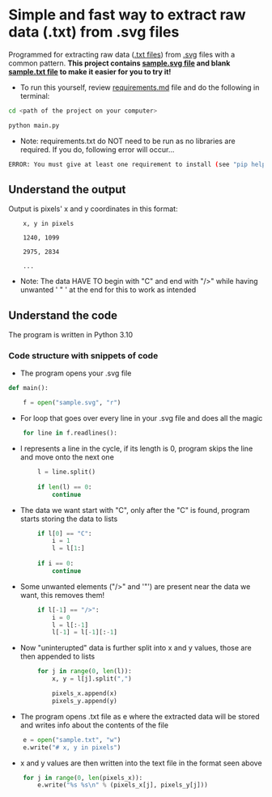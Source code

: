 # Simple and fast way to extract raw data (.txt) from .svg files

Programmed for extracting raw data (<a href="https://en.wikipedia.org/wiki/Text_file" target="_blank">.txt files</a>) from <a href="https://en.wikipedia.org/wiki/Scalable_Vector_Graphics" target="_blank">.svg</a> files with a common pattern. <b>This project contains <a href="https://github.com/scraptechguy/.svgDataExtractor/blob/main/sample.svg" targer="_blank">sample.svg file</a> and blank <a href="https://github.com/scraptechguy/.svgDataExtractor/blob/main/sample.txt" target="_blank">sample.txt file</a> to make it easier for you to try it!</b>

+ To run this yourself, review <a href="https://github.com/scraptechguy/.svgDataExtractor/blob/main/requirements.md" target="_blank">requirements.md</a> file and do the following in terminal: 

```sh
cd <path of the project on your computer>
```

```sh
python main.py
```

+ Note: requirements.txt do NOT need to be run as no libraries are required. If you do, following error will occur...

```sh
ERROR: You must give at least one requirement to install (see "pip help install")
``` 

## Understand the output

Output is pixels' x and y coordinates in this format: 

```zh
    x, y in pixels 

    1240, 1099

    2975, 2834

    ...
```

+ Note: The data HAVE TO begin with "C" and end with "/>" while having unwanted ' " ' at the end for this to work as intended 

## Understand the code 

The program is written in Python 3.10

### Code structure with snippets of code 

+ The program opens your .svg file 

```py
def main():

    f = open("sample.svg", "r")
```

+ For loop that goes over every line in your .svg file and does all the magic 

```py
    for line in f.readlines():
```

+ l represents a line in the cycle, if its length is 0, program skips the line and move onto the next one 

```py
        l = line.split()
    
        if len(l) == 0:
            continue 
```

+ The data we want start with "C", only after the "C" is found, program starts storing the data to lists

```py
        if l[0] == "C":
            i = 1
            l = l[1:]
            
        if i == 0:
            continue
```

+ Some unwanted elements ("/>" and '"') are present near the data we want, this removes them!

```py 
        if l[-1] == "/>":
            i = 0
            l = l[:-1]
            l[-1] = l[-1][:-1]
```

+ Now "uninterupted" data is further split into x and y values, those are then appended to lists 

```py
        for j in range(0, len(l)):
            x, y = l[j].split(",") 

            pixels_x.append(x)
            pixels_y.append(y)
```

+ The program opens .txt file as e where the extracted data will be stored and writes info about the contents of the file  

```py
    e = open("sample.txt", "w")
    e.write("# x, y in pixels")
```

+ x and y values are then written into the text file in the format seen above

```py
    for j in range(0, len(pixels_x)):
        e.write("%s %s\n" % (pixels_x[j], pixels_y[j]))
```
